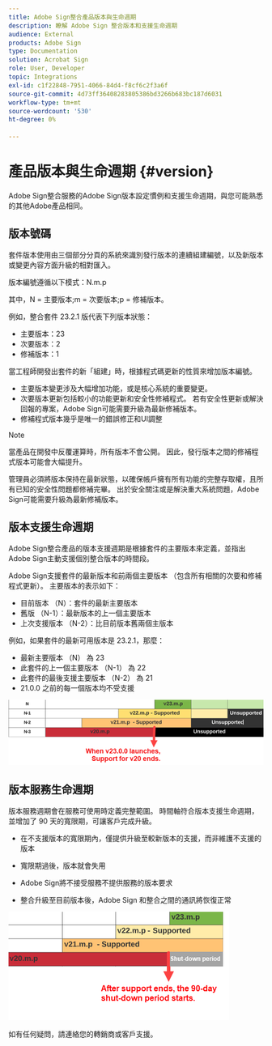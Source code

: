 ```yaml
---
title: Adobe Sign整合產品版本與生命週期
description: 瞭解 Adobe Sign 整合版本和支援生命週期
audience: External
products: Adobe Sign
type: Documentation
solution: Acrobat Sign
role: User, Developer
topic: Integrations
exl-id: c1f22848-7951-4066-84d4-f8cf6c2f3a6f
source-git-commit: 4d73ff36408283805386bd3266b683bc187d6031
workflow-type: tm+mt
source-wordcount: '530'
ht-degree: 0%

---
```


# 產品版本與生命週期 {#version}

Adobe Sign整合服務的Adobe Sign版本設定慣例和支援生命週期，與您可能熟悉的其他Adobe產品相同。

## 版本號碼

套件版本使用由三個部分分頁的系統來識別發行版本的連續組建編號，以及新版本或變更內容方面升級的相對匯入。

版本編號遵循以下模式：N.m.p

其中，N = 主要版本;m = 次要版本;p = 修補版本。

例如，整合套件 23.2.1 版代表下列版本狀態：

* 主要版本：23
* 次要版本：2
* 修補版本：1

當工程師開發出套件的新「組建」時，根據程式碼更新的性質來增加版本編號。

* 主要版本變更涉及大幅增加功能，或是核心系統的重要變更。
* 次要版本更新包括較小的功能更新和安全性修補程式。 若有安全性更新或解決回報的專案，Adobe Sign可能需要升級為最新修補版本。
* 修補程式版本幾乎是唯一的錯誤修正和UI調整

>[!NOTE]
>
>當產品在開發中反覆運算時，所有版本不會公開。 因此，發行版本之間的修補程式版本可能會大幅提升。

管理員必須將版本保持在最新狀態，以確保帳戶擁有所有功能的完整存取權，且所有已知的安全性問題都修補完畢。 出於安全關注或是解決重大系統問題，Adobe Sign可能需要升級為最新修補版本。

## 版本支援生命週期

Adobe Sign整合產品的版本支援週期是根據套件的主要版本來定義，並指出Adobe Sign主動支援個別整合版本的時間段。

Adobe Sign支援套件的最新版本和前兩個主要版本 （包含所有相關的次要和修補程式更新）。 主要版本的表示如下：

* 目前版本 （N）：套件的最新主要版本
* 舊版 （N-1）：最新版本的上一個主要版本
* 上次支援版本 （N-2）：比目前版本舊兩個主版本

例如，如果套件的最新可用版本是 23.2.1，那麼：

* 最新主要版本 （N） 為 23
* 此套件的上一個主要版本 （N-1） 為 22
* 此套件的最後支援主要版本 （N-2） 為 21
* 21.0.0 之前的每一個版本均不受支援

![版本表](images/version_chart.png)

## 版本服務生命週期

版本服務週期會在服務可使用時定義完整範圍。 時間軸符合版本支援生命週期，並增加了 90 天的寬限期，可讓客戶完成升級。

* 在不支援版本的寬限期內，僅提供升級至較新版本的支援，而非維護不支援的版本
* 寬限期過後，版本就會失用

* Adobe Sign將不接受服務不提供服務的版本要求
* 整合升級至目前版本後，Adobe Sign 和整合之間的通訊將恢復正常

![關閉期間](images/shutdown_period.png)

如有任何疑問，請連絡您的轉銷商或客戶支援。
